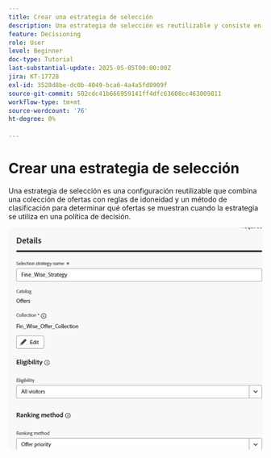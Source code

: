 ```yaml
---
title: Crear una estrategia de selección
description: Una estrategia de selección es reutilizable y consiste en una colección asociada con una restricción de elegibilidad y un método de clasificación para determinar las ofertas que se mostrarán cuando se seleccionen en una política de decisión.
feature: Decisioning
role: User
level: Beginner
doc-type: Tutorial
last-substantial-update: 2025-05-05T00:00:00Z
jira: KT-17728
exl-id: 3528d8be-dc0b-4049-bca6-4a4a5fd0909f
source-git-commit: 502cdc41b666959141ff4dfc63608cc463009811
workflow-type: tm+mt
source-wordcount: '76'
ht-degree: 0%

---
```


# Crear una estrategia de selección

Una estrategia de selección es una configuración reutilizable que combina una colección de ofertas con reglas de idoneidad y un método de clasificación para determinar qué ofertas se muestran cuando la estrategia se utiliza en una política de decisión.

![estrategia de selección](assets/fine_wise_selection_strategy1.png)

